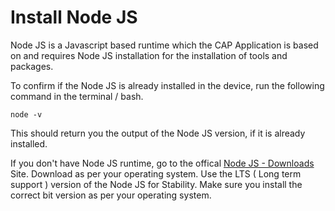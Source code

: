 # Install Node JS

Node JS is a Javascript based runtime which the CAP Application is based on and requires Node JS installation for the installation of tools and packages.

To confirm if the Node JS is already installed in the device, run the following command in the terminal / bash.

```
node -v
```

This should return you the output of the Node JS version, if it is already installed.

If you don't have Node JS runtime, go to the offical [Node JS - Downloads](https://nodejs.org/en/download/) Site.
Download as per your operating system. Use the LTS ( Long term support ) version of the Node JS for Stability.
Make sure you install the correct bit version as per your operating system.
